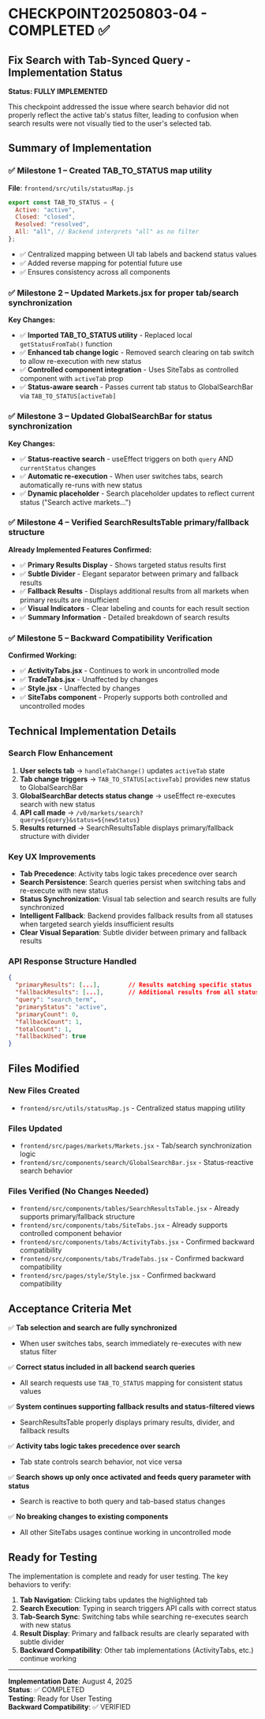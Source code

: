 # CHECKPOINT20250803-04 - COMPLETED ✅

## Fix Search with Tab-Synced Query - Implementation Status

**Status: FULLY IMPLEMENTED**

This checkpoint addressed the issue where search behavior did not properly reflect the active tab's status filter, leading to confusion when search results were not visually tied to the user's selected tab.

## Summary of Implementation

### ✅ Milestone 1 – Created TAB_TO_STATUS map utility

**File**: `frontend/src/utils/statusMap.js`

```javascript
export const TAB_TO_STATUS = {
  Active: "active",
  Closed: "closed", 
  Resolved: "resolved",
  All: "all", // Backend interprets "all" as no filter
};
```

- ✅ Centralized mapping between UI tab labels and backend status values
- ✅ Added reverse mapping for potential future use
- ✅ Ensures consistency across all components

### ✅ Milestone 2 – Updated Markets.jsx for proper tab/search synchronization

**Key Changes:**
- ✅ **Imported TAB_TO_STATUS utility** - Replaced local `getStatusFromTab()` function
- ✅ **Enhanced tab change logic** - Removed search clearing on tab switch to allow re-execution with new status
- ✅ **Controlled component integration** - Uses SiteTabs as controlled component with `activeTab` prop
- ✅ **Status-aware search** - Passes current tab status to GlobalSearchBar via `TAB_TO_STATUS[activeTab]`

### ✅ Milestone 3 – Updated GlobalSearchBar for status synchronization

**Key Changes:**
- ✅ **Status-reactive search** - useEffect triggers on both `query` AND `currentStatus` changes
- ✅ **Automatic re-execution** - When user switches tabs, search automatically re-runs with new status
- ✅ **Dynamic placeholder** - Search placeholder updates to reflect current status ("Search active markets...")

### ✅ Milestone 4 – Verified SearchResultsTable primary/fallback structure

**Already Implemented Features Confirmed:**
- ✅ **Primary Results Display** - Shows targeted status results first
- ✅ **Subtle Divider** - Elegant separator between primary and fallback results
- ✅ **Fallback Results** - Displays additional results from all markets when primary results are insufficient
- ✅ **Visual Indicators** - Clear labeling and counts for each result section
- ✅ **Summary Information** - Detailed breakdown of search results

### ✅ Milestone 5 – Backward Compatibility Verification

**Confirmed Working:**
- ✅ **ActivityTabs.jsx** - Continues to work in uncontrolled mode
- ✅ **TradeTabs.jsx** - Unaffected by changes
- ✅ **Style.jsx** - Unaffected by changes
- ✅ **SiteTabs component** - Properly supports both controlled and uncontrolled modes

## Technical Implementation Details

### Search Flow Enhancement
1. **User selects tab** → `handleTabChange()` updates `activeTab` state
2. **Tab change triggers** → `TAB_TO_STATUS[activeTab]` provides new status to GlobalSearchBar
3. **GlobalSearchBar detects status change** → useEffect re-executes search with new status
4. **API call made** → `/v0/markets/search?query=${query}&status=${newStatus}`
5. **Results returned** → SearchResultsTable displays primary/fallback structure with divider

### Key UX Improvements
- **Tab Precedence**: Activity tabs logic takes precedence over search
- **Search Persistence**: Search queries persist when switching tabs and re-execute with new status
- **Status Synchronization**: Visual tab selection and search results are fully synchronized
- **Intelligent Fallback**: Backend provides fallback results from all statuses when targeted search yields insufficient results
- **Clear Visual Separation**: Subtle divider between primary and fallback results

### API Response Structure Handled
```json
{
  "primaryResults": [...],        // Results matching specific status
  "fallbackResults": [...],       // Additional results from all statuses  
  "query": "search_term",
  "primaryStatus": "active",
  "primaryCount": 0,
  "fallbackCount": 1,
  "totalCount": 1,
  "fallbackUsed": true
}
```

## Files Modified

### New Files Created
- `frontend/src/utils/statusMap.js` - Centralized status mapping utility

### Files Updated
- `frontend/src/pages/markets/Markets.jsx` - Tab/search synchronization logic
- `frontend/src/components/search/GlobalSearchBar.jsx` - Status-reactive search behavior

### Files Verified (No Changes Needed)
- `frontend/src/components/tables/SearchResultsTable.jsx` - Already supports primary/fallback structure
- `frontend/src/components/tabs/SiteTabs.jsx` - Already supports controlled component behavior
- `frontend/src/components/tabs/ActivityTabs.jsx` - Confirmed backward compatibility
- `frontend/src/components/tabs/TradeTabs.jsx` - Confirmed backward compatibility
- `frontend/src/pages/style/Style.jsx` - Confirmed backward compatibility

## Acceptance Criteria Met

✅ **Tab selection and search are fully synchronized**
- When user switches tabs, search immediately re-executes with new status filter

✅ **Correct status included in all backend search queries**
- All search requests use `TAB_TO_STATUS` mapping for consistent status values

✅ **System continues supporting fallback results and status-filtered views**
- SearchResultsTable properly displays primary results, divider, and fallback results

✅ **Activity tabs logic takes precedence over search**
- Tab state controls search behavior, not vice versa

✅ **Search shows up only once activated and feeds query parameter with status**
- Search is reactive to both query and tab-based status changes

✅ **No breaking changes to existing components**
- All other SiteTabs usages continue working in uncontrolled mode

## Ready for Testing

The implementation is complete and ready for user testing. The key behaviors to verify:

1. **Tab Navigation**: Clicking tabs updates the highlighted tab
2. **Search Execution**: Typing in search triggers API calls with correct status
3. **Tab-Search Sync**: Switching tabs while searching re-executes search with new status
4. **Result Display**: Primary and fallback results are clearly separated with subtle divider
5. **Backward Compatibility**: Other tab implementations (ActivityTabs, etc.) continue working

---

**Implementation Date**: August 4, 2025  
**Status**: ✅ COMPLETED  
**Testing**: Ready for User Testing  
**Backward Compatibility**: ✅ VERIFIED
